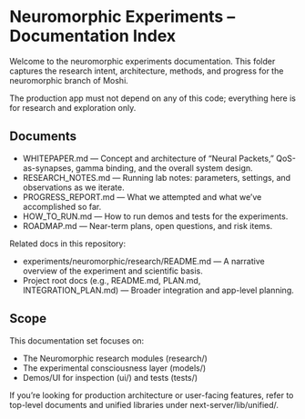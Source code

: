 # Neuromorphic Experiments – Documentation Index

Welcome to the neuromorphic experiments documentation. This folder captures the research intent, architecture, methods, and progress for the neuromorphic branch of Moshi.

The production app must not depend on any of this code; everything here is for research and exploration only.

## Documents

- WHITEPAPER.md — Concept and architecture of “Neural Packets,” QoS-as-synapses, gamma binding, and the overall system design.
- RESEARCH_NOTES.md — Running lab notes: parameters, settings, and observations as we iterate.
- PROGRESS_REPORT.md — What we attempted and what we’ve accomplished so far.
- HOW_TO_RUN.md — How to run demos and tests for the experiments.
- ROADMAP.md — Near-term plans, open questions, and risk items.

Related docs in this repository:
- experiments/neuromorphic/research/README.md — A narrative overview of the experiment and scientific basis.
- Project root docs (e.g., README.md, PLAN.md, INTEGRATION_PLAN.md) — Broader integration and app-level planning.

## Scope

This documentation set focuses on:
- The Neuromorphic research modules (research/)
- The experimental consciousness layer (models/)
- Demos/UI for inspection (ui/) and tests (tests/)

If you’re looking for production architecture or user-facing features, refer to top-level documents and unified libraries under next-server/lib/unified/.

